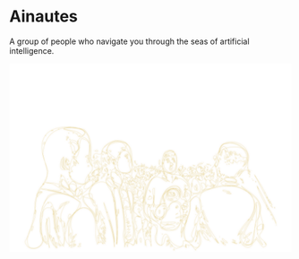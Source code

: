 # Ainautes

A group of people who navigate you through the seas of artificial intelligence.

[![Meetup](./Pavol_Hejny_Coloring_book_black_and_white_illustration_outline__f429b7c9-7d63-4df8-9f95-07158107df10.svg)](https://czech.events/)
